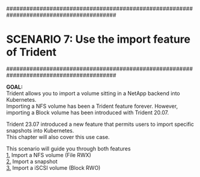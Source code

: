 #########################################################################################
# SCENARIO 7: Use the import feature of Trident
#########################################################################################

**GOAL:**  
Trident allows you to import a volume sitting in a NetApp backend into Kubernetes.  
Importing a NFS volume has been a Trident feature forever. However, importing a Block volume has been introduced with Trident 20.07.  

Trident 23.07 introduced a new feature that permits users to import specific snapshots into Kubernetes.  
This chapter will also cover this use case.  

This scenario will guide you through both features  
[1.](1_NAS_Import) Import a NFS volume (File RWX)  
[2.](2_Snapshot_Import) Import a snapshot  
[3.](3_SAN_Import) Import a iSCSI volume (Block RWO)
